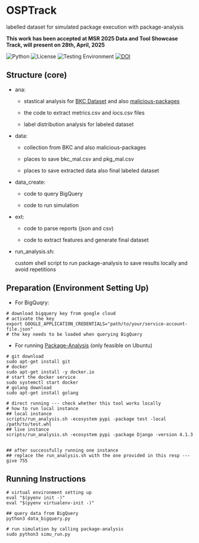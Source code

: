 # OSPTrack
labelled dataset for simulated package execution with package-analysis

**This work has been accepted at MSR 2025 Data and Tool Showcase Track, will present on 28th, April, 2025**

![Python](https://img.shields.io/badge/Python3-3.10-brightgreen.svg) 
![License](https://img.shields.io/badge/license-MIT3.0-green.svg)
![Testing Environment](https://img.shields.io/badge/Ubuntu-22.04.5-golden.svg)
[![DOI](https://zenodo.org/badge/677001279.svg)](https://doi.org/10.5281/zenodo.14197321)


## Structure (core)

- ana:

    - stastical analysis for [BKC Dataset](https://dasfreak.github.io/Backstabbers-Knife-Collection/) and also [malicious-packages](https://github.com/ossf/malicious-packages/tree/main/osv/malicious)

    - the code to extract metrics.csv and iocs.csv files
    
    - label distribution analysis for labeled dataset

- data:

    - collection from BKC and also malicious-packages

    - places to save bkc_mal.csv and pkg_mal.csv

    - places to save extracted data also final labeled dataset

- data_create:

    - code to query BigQuery

    - code to run simulation

- ext:

    - code to parse reports (json and csv) 
    
    - code to extract features and generate final dataset

- run_analysis.sh:

    custom shell script to run package-analysis to save results locally and avoid repetitions


## Preparation (Environment Setting Up)

- For BigQuqry:
```
# download bigquery key from google cloud
# activate the key
export GOOGLE_APPLICATION_CREDENTIALS="path/to/your/service-account-file.json"
# the key needs to be loaded when querying BigQuery

```

- For running [Package-Analysis](https://github.com/ossf/package-analysis) (only feasible on Ubuntu)

```
# git download
sudo apt-get install git
# docker
sudo apt-get install -y docker.io
# start the docker service
sudo systemctl start docker
# golang download
sudo apt-get install golang

# direct running --- check whether this tool works locally
# how to run local instance
## local instance
scripts/run_analysis.sh -ecosystem pypi -package test -local /path/to/test.whl
## live instance
scripts/run_analysis.sh -ecosystem pypi -package Django -version 4.1.3


## after successfully running one instance
## replace the run_analysis.sh with the one provided in this resp --- give 755 
```


## Running Instructions

```
# virtual environment setting up
eval "$(pyenv init -)"
eval "$(pyenv virtualenv-init -)"

## query data from BigQuery
python3 data_bigquery.py

# run simulation by calling package-analysis
sudo python3 simu_run.py

```
